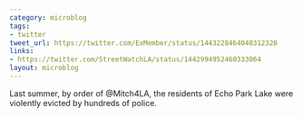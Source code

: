 ```yaml
---
category: microblog
tags:
- twitter
tweet_url: https://twitter.com/ExMember/status/1443228464048312320
links:
- https://twitter.com/StreetWatchLA/status/1442994952460333064
layout: microblog
---
```

Last summer, by order of @Mitch4LA, the residents of Echo Park Lake were violently evicted by hundreds of police.
